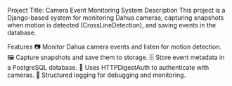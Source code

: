 Project Title: Camera Event Monitoring System
Description
This project is a Django-based system for monitoring Dahua cameras, capturing snapshots when motion is detected (CrossLineDetection), and saving events in the database.

Features
📷 Monitor Dahua camera events and listen for motion detection.
🖼️ Capture snapshots and save them to storage.
🗄️ Store event metadata in a PostgreSQL database.
📡 Uses HTTPDigestAuth to authenticate with cameras.
📜 Structured logging for debugging and monitoring.
